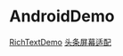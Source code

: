 # AndroidDemo

[RichTextDemo](https://github.com/cdcdec/AndroidDemo/tree/master/RichTextDemo)
[头条屏幕适配](https://github.com/cdcdec/AndroidDemo/tree/master/ScreenAdaptation)
